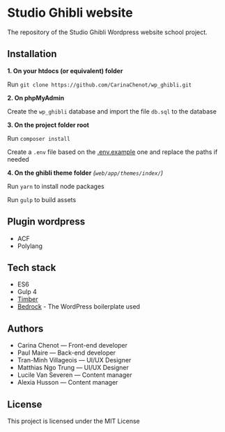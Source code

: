 # Studio Ghibli website

The repository of the Studio Ghibli Wordpress website school project.

## Installation

**1. On your htdocs (or equivalent) folder**

Run `git clone https://github.com/CarinaChenot/wp_ghibli.git`

**2. On phpMyAdmin**

Create the `wp_ghibli` database and import the file `db.sql` to the database

**3. On the project folder root**

Run `composer install`

Create a `.env` file based on the [.env.example](./.env.example) one and replace the paths if needed

**4. On the ghibli theme folder** *(`web/app/themes/index/`)*

Run `yarn` to install node packages

Run `gulp` to build assets

## Plugin wordpress

* ACF
* Polylang

## Tech stack

* ES6
* Gulp 4
* [Timber](https://www.upstatement.com/timber/)
* [Bedrock](https://github.com/roots/bedrock) - The WordPress boilerplate used

## Authors

* Carina Chenot — Front-end developer
* Paul Maire — Back-end developer
* Tran-Minh Villageois — UI/UX Designer
* Matthias Ngo Trung — UI/UX Designer
* Lucile Van Severen — Content manager
* Alexia Husson — Content manager

## License

This project is licensed under the MIT License
